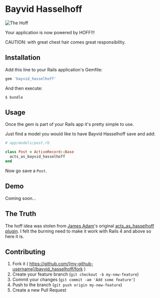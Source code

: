 # Bayvid Hasselhoff

![The Hoff](http://i.imgur.com/mwWGDL3.jpg)

Your application is now powered by HOFF!!!

CAUTION: with great chest hair comes great responsibility.

## Installation

Add this line to your Rails application's Gemfile:

```ruby
gem 'bayvid_hasselhoff'
```

And then execute:

    $ bundle

## Usage

Once the gem is part of your Rails app it's pretty simple to use.

Just find a model you would like to have Bayvid Hasselhoff save and add:

```ruby
# app/models/post.rb

class Post < ActiveRecord::Base
  acts_as_bayvid_hasselhoff
end
```

Now go save a `Post`.

## Demo
Coming soon...

## The Truth
The hoff idea was stolen from [James Adam](http://lazyatom.com/)'s original [acts_as_hasselhoff plugin](https://github.com/lazyatom/acts_as_hasselhoff). I felt the burning need to make it work with Rails 4 and above so here it is.


## Contributing

1. Fork it ( https://github.com/[my-github-username]/bayvid_hasselhoff/fork )
2. Create your feature branch (`git checkout -b my-new-feature`)
3. Commit your changes (`git commit -am 'Add some feature'`)
4. Push to the branch (`git push origin my-new-feature`)
5. Create a new Pull Request
